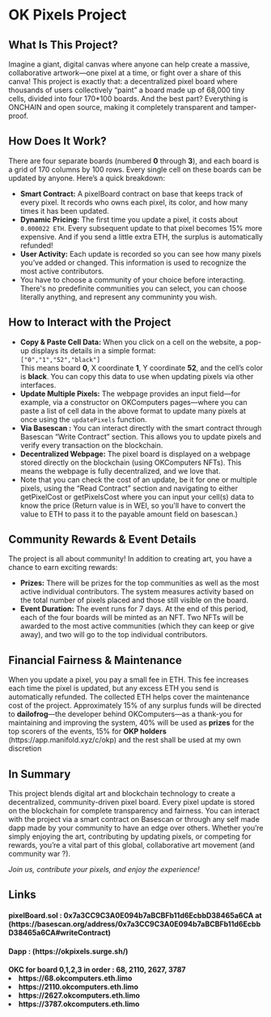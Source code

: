 <!DOCTYPE html> <html lang="en"> <head> <meta charset="UTF-8" /></head> <body> <h1>OK Pixels Project</h1>

<h2>What Is This Project?</h2> <p> Imagine a giant, digital canvas where anyone can help create a massive, collaborative artwork—one pixel at a time, or fight over a share of this canva! This project is exactly that: a decentralized pixel board where thousands of users collectively “paint” a board made up of 68,000 tiny cells, divided into four 170*100 boards. And the best part? Everything is ONCHAIN and open source, making it completely transparent and tamper-proof. </p>

<h2>How Does It Work?</h2> <p> There are four separate boards (numbered <strong>0</strong> through <strong>3</strong>), and each board is a grid of 170 columns by 100 rows. Every single cell on these boards can be updated by anyone. Here’s a quick breakdown: </p> <ul> <li> <strong>Smart Contract:</strong> A pixelBoard contract on base that keeps track of every pixel. It records who owns each pixel, its color, and how many times it has been updated. </li> <li> <strong>Dynamic Pricing:</strong> The first time you update a pixel, it costs about <code>0.000022 ETH</code>. Every subsequent update to that pixel becomes 15% more expensive. And if you send a little extra ETH, the surplus is automatically refunded! </li> <li> <strong>User Activity:</strong> Each update is recorded so you can see how many pixels you’ve added or changed. This information is used to recognize the most active contributors. </li><li>You have to choose a community of your choice before interacting. There's no predefinite communities you can select, you can choose literally anything, and represent any communinty you wish.</li> </ul>

<h2>How to Interact with the Project</h2> <ul> <li> <strong>Copy &amp; Paste Cell Data:</strong> When you click on a cell on the website, a pop-up displays its details in a simple format: <br /><code>["0","1","52","black"]</code> <br />This means board <strong>0</strong>, X coordinate <strong>1</strong>, Y coordinate <strong>52</strong>, and the cell’s color is <strong>black</strong>. You can copy this data to use when updating pixels via other interfaces. </li> <li> <strong>Update Multiple Pixels:</strong> The webpage provides an input field—for example, via a constructor on OKComputers pages—where you can paste a list of cell data in the above format to update many pixels at once using the <code>updatePixels</code> function. </li> <li> <strong>Via Basescan :</strong> You can interact directly with the smart contract through Basescan “Write Contract” section. This allows you to update pixels and verify every transaction on the blockchain. </li> <li> <strong>Decentralized Webpage:</strong> The pixel board is displayed on a webpage stored directly on the blockchain (using OKComputers NFTs). This means the webpage is fully decentralized, and we love that. </li> <li>Note that you can check the cost of an update, be it for one or multiple pixels, using the “Read Contract” section and navigating to either getPixelCost or getPixelsCost where you can input your cell(s) data to know the price (Return value is in WEI, so you'll have to convert the value to ETH to pass it to the payable amount field on basescan.)</li></ul>

<h2>Community Rewards &amp; Event Details</h2> <p> The project is all about community! In addition to creating art, you have a chance to earn exciting rewards: </p> <ul> <li> <strong>Prizes:</strong> There will be prizes for the top communities as well as the most active individual contributors. The system measures activity based on the total number of pixels placed and those still visible on the board. </li> <li> <strong>Event Duration:</strong> The event runs for 7 days. At the end of this period, each of the four boards will be minted as an NFT. Two NFTs will be awarded to the most active communities (which they can keep or give away), and two will go to the top individual contributors. </li> </ul>

<h2>Financial Fairness &amp; Maintenance</h2> <p> When you update a pixel, you pay a small fee in ETH. This fee increases each time the pixel is updated, but any excess ETH you send is automatically refunded. The collected ETH helps cover the maintenance cost of the project. Approximately 15% of any surplus funds will be directed to <strong>dailofrog</strong>—the developer behind OKComputers—as a thank-you for maintaining and improving the system, 40% will be used as <strong>prizes</strong> for the top scorers of the events, 15% for <strong>OKP holders</strong> (https://app.manifold.xyz/c/okp) and the rest shall be used at my own discretion</p>

<h2>In Summary</h2> <p> This project blends digital art and blockchain technology to create a decentralized, community-driven pixel board. Every pixel update is stored on the blockchain for complete transparency and fairness. You can interact with the project via a smart contract on Basescan or through any self made dapp made by your community to have an edge over others. Whether you’re simply enjoying the art, contributing by updating pixels, or competing for rewards, you’re a vital part of this global, collaborative art movement (and community war ?). </p>

<p> <em>Join us, contribute your pixels, and enjoy the experience!</em> </p> </body> </html>

<h2>Links</h2>
<h4>pixelBoard.sol : 0x7a3CC9C3A0E094b7aBCBFb11d6EcbbD38465a6CA at (https://basescan.org/address/0x7a3CC9C3A0E094b7aBCBFb11d6EcbbD38465a6CA#writeContract)</h4>
<h4>Dapp : (https://okpixels.surge.sh/)</h4>
<h4>OKC for board 0,1,2,3 in order : 68, 2110, 2627, 3787<li>https://68.okcomputers.eth.limo</li><li>https://2110.okcomputers.eth.limo</li><li>https://2627.okcomputers.eth.limo</li><li>https://3787.okcomputers.eth.limo</li></h4>
